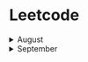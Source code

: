# Leetcode

<details><summary> August</summary><div>
 
|| **Date** | **#** | **Title** |**Solution** | **Difficuly** |
|:-:|:-:|:-:|:-:|:-:|:-:|
|1|7.30|290|[Word Pattern](https://leetcode.com/problems/word-pattern/)|[Python](https://github.com/pxliang/Leetcode/blob/master/String/290_WordPattern.py)|Easy|
|2|8.3|347|[Top K Frequent](https://leetcode.com/problems/top-k-frequent-elements/)|[Python](https://github.com/pxliang/Leetcode/blob/master/Dictionary/347_Top_K_Frequent_Elements.py)|Medium|
|3|8.3|17|[Letter Combination](https://leetcode.com/problems/letter-combinations-of-a-phone-number/)|[Python](https://github.com/pxliang/Leetcode/blob/master/String/17_Letter_Combination_of_a_phone.py)|Medium|
|4|8.4|88|[Merge Sorted Array](https://leetcode.com/problems/merge-sorted-array/)|[Python](https://github.com/pxliang/Leetcode/blob/master/Array/88_Merge_Sorted_Array.py)|Easy|
|5|8.4|249|[Group Shifted Strings](https://leetcode.com/problems/group-shifted-strings/)|[Python](https://github.com/pxliang/Leetcode/blob/master/String/249_Group_Shifted_Strings.py)|Medium|
|6|8.5|42|[Trapping Rain Water](https://leetcode.com/problems/trapping-rain-water/)|[Python](https://github.com/pxliang/Leetcode/blob/master/Stack/42_Trapping_Rain_Water.py)|Hard|
|7|8.6|311|[Sparse Matrix Multiplication](https://leetcode.com/problems/sparse-matrix-multiplication/)|[Python](https://github.com/pxliang/Leetcode/blob/master/List/311_Sparse_Matrix_Multiplication.py)|Medium|
|8|8.7|350|[Intersection of Two Arrays](https://leetcode.com/problems/intersection-of-two-arrays-ii/)|[Python](https://github.com/pxliang/Leetcode/blob/master/Dictionary/350_Intersection_of_Two_Arrays.py)|Easy|
|9|8.8|65|[Valid Number](https://leetcode.com/problems/valid-number/)|[Python](https://github.com/pxliang/Leetcode/blob/master/String/65_Valid_Number.py)|Hard|
|10|8.9|282|[Expression Add operations](https://leetcode.com/problems/expression-add-operators/)|[Python](https://github.com/pxliang/Leetcode/blob/master/String/282_Expression_Add_Operations.py)|Hard|
|11|8.9|339|[Nested List Weight Sum](https://leetcode.com/problems/nested-list-weight-sum/)|[Python](https://github.com/pxliang/Leetcode/blob/master/Recursive/339_Nested_List_Weight_Sum.py)|Easy|
|12|8.10|528|[Random Pick with Weight](https://leetcode.com/problems/random-pick-with-weight/)|[Python](https://github.com/pxliang/Leetcode/blob/master/BinarySearch/528_Random_Pick_with_Weight.py)|Medium|
|13|8.10|670|[Maximum Swap](https://leetcode.com/problems/maximum-swap/)|[Python](https://github.com/pxliang/Leetcode/blob/master/String/670_Maximum_Swap.py)|Medium|
|14|8.11|938|[Range Sum of BST](https://leetcode.com/problems/range-sum-of-bst/)|[Python](https://github.com/pxliang/Leetcode/blob/master/Tree/938_Range_Sum_of_BST.py)|Easy|
|15|8.12|1060|[Missing Element in Sorted Array](https://leetcode.com/problems/missing-element-in-sorted-array/)|[Python](https://github.com/pxliang/Leetcode/blob/master/Array/1060_Missing_Element_in_Sorted_Array.py)|Medium|
|16|8.15|1026|[Maximum Difference Between Node and Ancestor](https://leetcode.com/problems/maximum-difference-between-node-and-ancestor/)|[Python](https://github.com/pxliang/Leetcode/blob/master/Tree/1026_Maximum_Difference_Between_Nodes_and_Ancestor.py)|Medium|
|17|8.15|1428|[Leftmost Column with at Least a One](https://leetcode.com/problems/leftmost-column-with-at-least-a-one/)|[Python](https://github.com/pxliang/Leetcode/blob/master/Array/1428_Leftmost_Column_with_at_least_a_one.py)|Medium|
|18|8.16|299|[Bulls and Cows](https://leetcode.com/problems/bulls-and-cows/)|[Python](https://github.com/pxliang/Leetcode/blob/master/Dictionary/299_Bulls_and_Cows.py)|Easy|
|19|8.17|57|[Insert Interval](https://leetcode.com/problems/insert-interval/)|[Python](https://github.com/pxliang/Leetcode/blob/master/BinarySearch/57_Insert_Intervals.py)|Hard|
|20|8.18|346|[Moving Average from Data Stream](https://leetcode.com/problems/moving-average-from-data-stream/)|[Python](https://github.com/pxliang/Leetcode/blob/master/Queue/346_Moving_Average_from_Data_Stream.py)|Easy|
|21|8.19|337|[House Robber III](https://leetcode.com/problems/house-robber-iii/)|[Python](https://github.com/pxliang/Leetcode/blob/master/DP/337_House_Robber_III.py)|Medium|
|22|8.20|127|[Word Ladder](https://leetcode.com/problems/word-ladder/)|[Python](https://github.com/pxliang/Leetcode/blob/master/Graph/127_Word_Ladder.py)|Medium|
|23|8.22|394|[Decode String](https://leetcode.com/problems/decode-string/)|[Python](https://github.com/pxliang/Leetcode/blob/master/Stack/394_Decode_String.py)|Medium|
|24|8.22|359|[Logger Rate Limiter](https://leetcode.com/problems/logger-rate-limiter/)|[Python](https://github.com/pxliang/Leetcode/blob/master/Dictionary/359_Logger_Rate_Limiter.py)|Easy|
|25|8.23|315|[Count of Smaller Numbers After self](https://leetcode.com/problems/count-of-smaller-numbers-after-self/)|[Python](https://github.com/pxliang/Leetcode/blob/master/BinarySearch/315_Count_of_Smaller_Numbers_after_Self.py)|Hard|
|26|8.26|224|[Basic Calculator](https://leetcode.com/problems/basic-calculator/)|[Python](https://github.com/pxliang/Leetcode/blob/master/Stack/224_Basic_Calculator.py)|Hard|
|27|8.28|362|[Design Hit Counter](https://leetcode.com/problems/design-hit-counter/)|[Python](https://github.com/pxliang/Leetcode/blob/master/BinarySearch/362_Design_Hit_Design.py)|Medium|
|28|8.29|399|[Evaluate Division](https://leetcode.com/problems/evaluate-division/)|[Python](https://github.com/pxliang/Leetcode/blob/master/Graph/399_Evaluate_Division.py)|Medium|
|29|8.30|690|[Employee Importance](https://leetcode.com/problems/employee-importance/)|[Python](https://github.com/pxliang/Leetcode/blob/master/Tree/690_Employee_Importance.py)|Easy|
|30|8.31|727|[Minimum Window Subsequence](https://leetcode.com/problems/minimum-window-subsequence/)|[Python](https://github.com/pxliang/Leetcode/blob/master/DP/727_Minimum_Window_Subequence.py)|Hard|
|31|8.31|329|[Longest Increasing Path in a Matrix](https://leetcode.com/problems/longest-increasing-path-in-a-matrix/)|[Python](https://github.com/pxliang/Leetcode/blob/master/TopologicalSort/329_Longest_Increasing_Path_in_a_Matrix.py)|Hard|

 </div></details>

<details><summary> September </summary><div>
 
|| **Date** | **#** | **Title** |**Solution** | **Difficuly** |
|:-:|:-:|:-:|:-:|:-:|:-:|
|32|9.1|752|[Open the Lock](https://leetcode.com/problems/open-the-lock/)|[Python](https://github.com/pxliang/Leetcode/blob/master/String/752_Open_the_Lock.py)|Medium|
|33|9.1|729|[My Calendar I](https://leetcode.com/problems/my-calendar-i/)|[Python](https://github.com/pxliang/Leetcode/blob/master/BinarySearch/729_My_Calendar_I.py)|Medium|
|34|9.2|833|[Find and Replace in String](https://leetcode.com/problems/find-and-replace-in-string/)|[Python](https://github.com/pxliang/Leetcode/blob/master/String/833_Find_and_Replace_in_String.py)|Medium|
|35|9.2|809|[Expressive Words](https://leetcode.com/problems/expressive-words/)|[Python](https://github.com/pxliang/Leetcode/blob/master/String/809_Expressive_Words.py)|Medium|
|36|9.3|846|[Hand of Straights](https://leetcode.com/problems/hand-of-straights/)|[Python](https://github.com/pxliang/Leetcode/blob/master/Array/846_Hand_of_Straights.py)|Medium|
|37|9.4|722|[Remove Comments](https://leetcode.com/problems/remove-comments/)|[Python](https://github.com/pxliang/Leetcode/blob/master/String/722_Remove_Comments.py)|Medium|
|38|9.5|659|[Split Arrays into Consectuive Subsequences](https://leetcode.com/problems/split-array-into-consecutive-subsequences/)|[Python](https://github.com/pxliang/Leetcode/blob/master/Greedy/659_Split_Array_into_Consectuive_Subsequences.py)|Medium|
|39|9.5|946|[validate Stack Sequences](https://leetcode.com/problems/validate-stack-sequences/)|[Python](https://github.com/pxliang/Leetcode/blob/master/Stack/946_Validate_Stack_Sequences.py)|Medium|
|40|9.6|833|[Backspace String Compare](https://leetcode.com/problems/backspace-string-compare/)|[Python](https://github.com/pxliang/Leetcode/blob/master/Stack/844_Backspace_String_Compare.py)|Easy|
|41|9.7|1031|[Maximum Sum of Two NOn-Overlapping Subarrays](https://leetcode.com/problems/maximum-sum-of-two-non-overlapping-subarrays/)|[Python](https://github.com/pxliang/Leetcode/blob/master/Array/1031_Maximum_Sum_of_Two_Non-Overlapping_Subarrays.py)|Medium|
|42|9.8|652|[Find Duplicate Subtrees](https://leetcode.com/problems/find-duplicate-subtrees/)|[Python](https://github.com/pxliang/Leetcode/blob/master/Recursive/652_Find_Duplicate_Subtrees.py)|Medium|
|43|9.9|951|[Flip Equivalent Binary Tree](https://leetcode.com/problems/flip-equivalent-binary-trees/)|[Python](https://github.com/pxliang/Leetcode/blob/master/Recursive/951_Flip_Equivalent_Binary_Tree.py)|Medium|
|44|9.9|1110|[Delete Nodes and Return Forest](https://leetcode.com/problems/delete-nodes-and-return-forest/)|[Python](https://github.com/pxliang/Leetcode/blob/master/Recursive/1110_Delete_Nodes_and_Return_Forest.py)|Medium|
|45|9.12|221|[Maximum Square](https://leetcode.com/problems/maximal-square/)|[Python](https://github.com/pxliang/Leetcode/blob/master/DP/221_Maximal_Square.py)|Medium|
|46|9.12|877|[Stone Game](https://leetcode.com/problems/stone-game/)|[Python](https://github.com/pxliang/Leetcode/blob/master/DP/877_Stone_Game.py)|Medium|
|47|9.13|227|[Basic Calculator II](https://leetcode.com/problems/basic-calculator-ii/)|[Python](https://github.com/pxliang/Leetcode/blob/master/Stack/227_Basic_Calculator_II.py)|Medium|
|48|9.14|1140|[Stone GameI I](https://leetcode.com/problems/stone-game-ii/)|[Python](https://github.com/pxliang/Leetcode/blob/master/DP/1140_Stone_Game_II.py)|Medium|
|49|9.14|84|[Largest rectangle in Histogram](https://leetcode.com/problems/largest-rectangle-in-histogram/)|[Python](https://github.com/pxliang/Leetcode/tree/master/Stack)|Hard|
|50|9.14|85|[Maximal Rectangle](https://leetcode.com/problems/maximal-rectangle/)|[Python](https://github.com/pxliang/Leetcode/blob/master/Stack/85_Maximal_Rectangle.py)|Hard|
|51|9.14|1048|[Longest String Chain](https://leetcode.com/problems/longest-string-chain/)|[Python](https://github.com/pxliang/Leetcode/blob/master/Graph/1048_Longest_String_Chain.py)|Medium|
|52|9.14|1296|[Divide Array in Sets in K Consectuive Numbers](https://leetcode.com/problems/divide-array-in-sets-of-k-consecutive-numbers/)|[Python](https://github.com/pxliang/Leetcode/blob/master/Dictionary/1296_Divide_Array_in_Sets_of_K_Consecutive_Numbers.py)|Medium|

</div></details>

